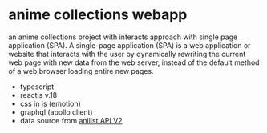 # anime collections webapp

an anime collections project with interacts approach with single page application (SPA).
A single-page application (SPA) is a web application or website that interacts with the user by dynamically rewriting the current web page with new data from the web server, instead of the default method of a web browser loading entire new pages.

- typescript
- reactjs v.18
- css in js (emotion)
- graphql (apollo client)
- data source from [anilist API V2](https://anilist.gitbook.io/anilist-apiv2-docs/)
